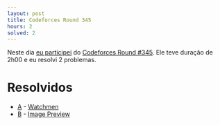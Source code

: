 ```yaml
---
layout: post
title: Codeforces Round 345
hours: 2
solved: 2
---
```


Neste dia [eu participei](http://codeforces.com/submissions/victorsenam/contest/650) do [Codeforces Round #345](http://codeforces.com/contest/650). Ele teve duração de 2h00 e eu resolvi 2 problemas.

# Resolvidos
- [A](http://codeforces.com/contest/650/problem/A) - [Watchmen](http://codeforces.com/contest/650/submission/16563934)
- [B](http://codeforces.com/contest/650/problem/B) - [Image Preview](http://codeforces.com/contest/650/submission/16575769)
